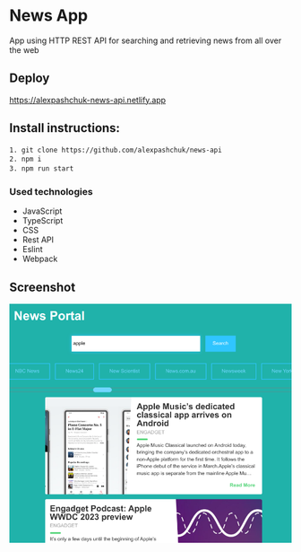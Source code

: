 # News App

App using HTTP REST API for searching and retrieving news from all over the web


## Deploy

https://alexpashchuk-news-api.netlify.app

## Install instructions:

```bash
1. git clone https://github.com/alexpashchuk/news-api
2. npm i
3. npm run start
```

### Used technologies

- JavaScript
- TypeScript
- CSS
- Rest API
- Eslint
- Webpack

## Screenshot

![img.png](src/assets/app.png)
